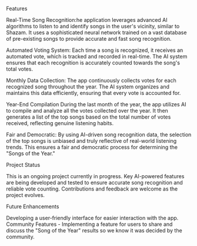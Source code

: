 Features

Real-Time Song Recognition:he application leverages advanced AI algorithms to listen to and identify songs in the user's vicinity, similar to Shazam. It uses a sophisticated neural network trained on a vast database of pre-existing songs to provide accurate and fast song recognition.

Automated Voting System: Each time a song is recognized, it receives an automated vote, which is tracked and recorded in real-time. The AI system ensures that each recognition is accurately counted towards the song's total votes.

Monthly Data Collection: The app continuously collects votes for each recognized song throughout the year. The AI system organizes and maintains this data efficiently, ensuring that every vote is accounted for.

Year-End Compilation
During the last month of the year, the app utilizes AI to compile and analyze all the votes collected over the year. It then generates a list of the top songs based on the total number of votes received, reflecting genuine listening habits.


Fair and Democratic:
By using AI-driven song recognition data, the selection of the top songs is unbiased and truly reflective of real-world listening trends. This ensures a fair and democratic process for determining the "Songs of the Year."


Project Status

This is an ongoing project currently in progress. Key AI-powered features are being developed and tested to ensure accurate song recognition and reliable vote counting. Contributions and feedback are welcome as the project evolves.

Future Enhancements

Developing a user-friendly interface for easier interaction with the app.
Community Features - Implementing a feature for users to share and discuss the "Song of the Year" results so we know it was decided by the community.


